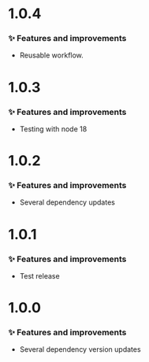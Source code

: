 # 1.0.4

### ✨ Features and improvements

- Reusable workflow.

# 1.0.3

### ✨ Features and improvements

- Testing with node 18

# 1.0.2

### ✨ Features and improvements

- Several dependency updates

# 1.0.1

### ✨ Features and improvements

- Test release

# 1.0.0

### ✨ Features and improvements

- Several dependency version updates

